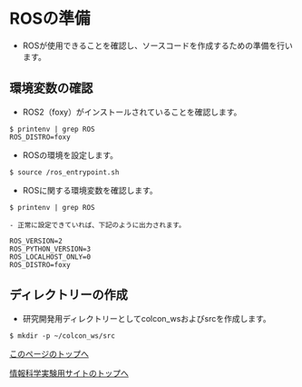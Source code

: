 # ROSの準備
- ROSが使用できることを確認し、ソースコードを作成するための準備を行います。

## 環境変数の確認
- ROS2（foxy）がインストールされていることを確認します。
```
$ printenv | grep ROS
ROS_DISTRO=foxy
```
- ROSの環境を設定します。
```
$ source /ros_entrypoint.sh
```
- ROSに関する環境変数を確認します。  
```
$ printenv | grep ROS
```
    - 正常に設定できていれば、下記のように出力されます。
```
ROS_VERSION=2
ROS_PYTHON_VERSION=3
ROS_LOCALHOST_ONLY=0
ROS_DISTRO=foxy
```

## ディレクトリーの作成
- 研究開発用ディレクトリーとしてcolcon_wsおよびsrcを作成します。
```
$ mkdir -p ~/colcon_ws/src
```

[このページのトップへ](#)

[情報科学実験用サイトのトップへ](https://stl-apu.github.io/laboratory_experiments/)
